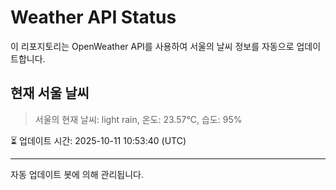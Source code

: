 
# Weather API Status

이 리포지토리는 OpenWeather API를 사용하여 서울의 날씨 정보를 자동으로 업데이트합니다.

## 현재 서울 날씨
> 서울의 현재 날씨: light rain, 온도: 23.57°C, 습도: 95%

⏳ 업데이트 시간: 2025-10-11 10:53:40 (UTC)

---
자동 업데이트 봇에 의해 관리됩니다.
